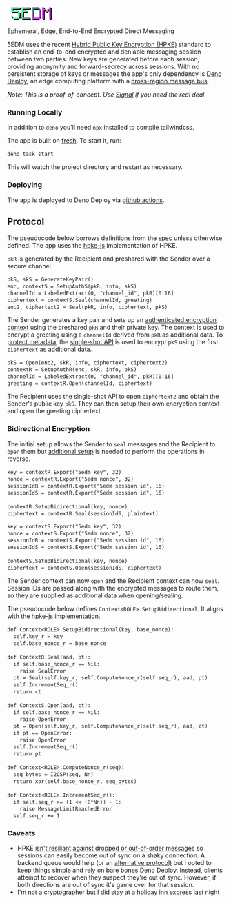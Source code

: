 ![5EDM](./static/5edm.png)

Ephemeral, Edge, End-to-End Encrypted Direct Messaging

5EDM uses the recent [Hybrid Public Key Encryption (HPKE)](https://www.rfc-editor.org/rfc/rfc9180.html) standard to establish an end-to-end
encrypted and deniable messaging session between two parties. New keys are
generated before each session, providing anonymity and forward-secrecy across sessions. With no persistent storage of keys or messages the app's only dependency is <a href="https://deno.com/deploy">Deno Deploy</a>, an edge computing platform with a [cross-region message bus](https://deno.com/deploy/docs/runtime-broadcast-channel).

*Note: This is a proof-of-concept. Use [Signal](https://signal.org/) if you need the real deal.*

### Running Locally

In addition to `deno` you'll need `npx` installed to compile tailwindcss.

The app is built on [fresh](https://fresh.deno.dev/). To start it, run:

```
deno task start
```

This will watch the project directory and restart as necessary.

### Deploying

The app is deployed to Deno Deploy via [github actions](https://deno.com/deploy/docs/deployctl#deployctl-github-action).

## Protocol

The pseudocode below borrows definitions from the [spec](https://www.rfc-editor.org/rfc/rfc9180.html) unless otherwise defined. The app uses the [hpke-js](https://github.com/dajiaji/hpke-js) implementation of HPKE.

`pkR` is generated by the Recipient and preshared with the Sender over a secure channel.

```
pkS, skS = GenerateKeyPair()
enc, contextS = SetupAuthS(pkR, info, skS)
channelId = LabeledExtract(0, "channel_id", pkR)[0:16]
ciphertext = contextS.Seal(channelId, greeting)
enc2, ciphertext2 = Seal(pkR, info, ciphertext, pkS)
```

The Sender generates a key pair and sets up an [authenticated encryption context](https://www.rfc-editor.org/rfc/rfc9180.html#name-authentication-using-an-asy) using the preshared `pkR` and their private key. The context is used to encrypt a greeting using a `channelId` derived from `pkR` as additional data. To [protect metadata](https://www.rfc-editor.org/rfc/rfc9180.html#name-metadata-protection), the [single-shot API](https://www.rfc-editor.org/rfc/rfc9180.html#name-encryption-and-decryption-2) is used to encrypt `pkS` using the first `ciphertext` as additional data.

```
pkS = Open(enc2, skR, info, ciphertext, ciphertext2)
contextR = SetupAuthR(enc, skR, info, pkS)
channelId = LabeledExtract(0, "channel_id", pkR)[0:16]
greeting = contextR.Open(channelId, ciphertext)
```
The Recipient uses the single-shot API to open `ciphertext2` and obtain the Sender's public key `pkS`. They can then setup their own encryption context and open the greeting ciphertext.

### Bidirectional Encryption

The initial setup allows the Sender to `seal` messages and the Recipient to `open` them but [additional setup](https://www.rfc-editor.org/rfc/rfc9180.html#bidirectional) is needed to perform the operations in reverse.

```
key = contextR.Export("5edm key", 32)
nonce = contextR.Export("5edm nonce", 32)
sessionIdR = contextR.Export("5edm session id", 16)
sessionIdS = contextR.Export("5edm session id", 16)

contextR.SetupBidirectional(key, nonce)
ciphertext = contextR.Seal(sessionIdS, plaintext)

```

```
key = contextS.Export("5edm key", 32)
nonce = contextS.Export("5edm nonce", 32)
sessionIdR = contextS.Export("5edm session id", 16)
sessionIdS = contextS.Export("5edm session id", 16)

contextS.SetupBidirectional(key, nonce)
ciphertext = contextS.Open(sessionIdS, ciphertext)

```
The Sender context can now `open` and the Recipient context can now `seal`. Session IDs are passed along with the encrypted messages to route them, so they are supplied as additional data when opening/sealing.

The pseudocode below defines `Context<ROLE>.SetupBidirectional`. It aligns with the [hpke-js implementation](https://github.com/dajiaji/hpke-js#base-mode-with-bidirectional-encryption).

```
def Context<ROLE>.SetupBidirectional(key, base_nonce):
  self.key_r = key
  self.base_nonce_r = base_nonce

def ContextR.Seal(aad, pt):
  if self.base_nonce_r == Nil:
    raise SealError
  ct = Seal(self.key_r, self.ComputeNonce_r(self.seq_r), aad, pt)
  self.IncrementSeq_r()
  return ct

def ContextS.Open(aad, ct):
  if self.base_nonce_r == Nil:
    raise OpenError
  pt = Open(self.key_r, self.ComputeNonce_r(self.seq_r), aad, ct)
  if pt == OpenError:
    raise OpenError
  self.IncrementSeq_r()
  return pt

def Context<ROLE>.ComputeNonce_r(seq):
  seq_bytes = I2OSP(seq, Nn)
  return xor(self.base_nonce_r, seq_bytes)

def Context<ROLE>.IncrementSeq_r():
  if self.seq_r >= (1 << (8*Nn)) - 1:
    raise MessageLimitReachedError
  self.seq_r += 1
```

### Caveats
* HPKE [isn't resiliant against dropped or out-of-order messages](https://www.rfc-editor.org/rfc/rfc9180.html#name-message-order-and-message-l) so sessions can easily become out of sync on a shaky connection. A backend queue would help (or an [alternative protocol)](https://datatracker.ietf.org/doc/draft-harkins-cfrg-dnhpke/) but I opted to keep things simple and rely on bare bones Deno Deploy. Instead, clients attempt to recover when they suspect they're out of sync. However, if both directions are out of sync it's game over for that session.
* I'm not a cryptographer but I did stay at a holiday inn express last night

